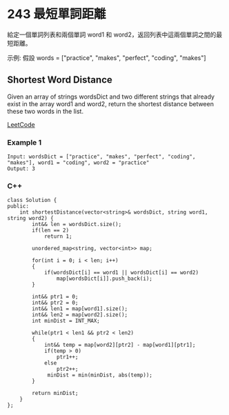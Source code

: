 # 243 最短單詞距離

給定一個單詞列表和兩個單詞 word1 和 word2，返回列表中這兩個單詞之間的最短距離。

示例:
假設 words = ["practice", "makes", "perfect", "coding", "makes"]

## Shortest Word Distance

Given an array of strings wordsDict and two different strings that already exist in the array word1 and word2, 
return the shortest distance between these two words in the list.


[LeetCode](https://leetcode-cn.com/problems/shortest-word-distance)

### Example 1
```
Input: wordsDict = ["practice", "makes", "perfect", "coding", "makes"], word1 = "coding", word2 = "practice"
Output: 3
```

### C++ 

```
class Solution {
public:
    int shortestDistance(vector<string>& wordsDict, string word1, string word2) {
        int&& len = wordsDict.size();
        if(len == 2)
            return 1;

        unordered_map<string, vector<int>> map;

        for(int i = 0; i < len; i++)
        {
            if(wordsDict[i] == word1 || wordsDict[i] == word2)
                map[wordsDict[i]].push_back(i);
        }

        int&& ptr1 = 0;
        int&& ptr2 = 0;
        int&& len1 = map[word1].size();
        int&& len2 = map[word2].size();
        int minDist = INT_MAX;

        while(ptr1 < len1 && ptr2 < len2)
        {
            int&& temp = map[word2][ptr2] - map[word1][ptr1];
            if(temp > 0)
                ptr1++;
            else
                ptr2++;
             minDist = min(minDist, abs(temp));
        }

        return minDist;
    }
};
```
